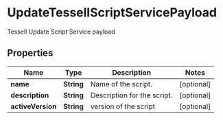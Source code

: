 

# UpdateTessellScriptServicePayload

Tessell Update Script Service payload

## Properties

Name | Type | Description | Notes
------------ | ------------- | ------------- | -------------
**name** | **String** | Name of the script. |  [optional]
**description** | **String** | Description for the script. |  [optional]
**activeVersion** | **String** | version of the script |  [optional]



